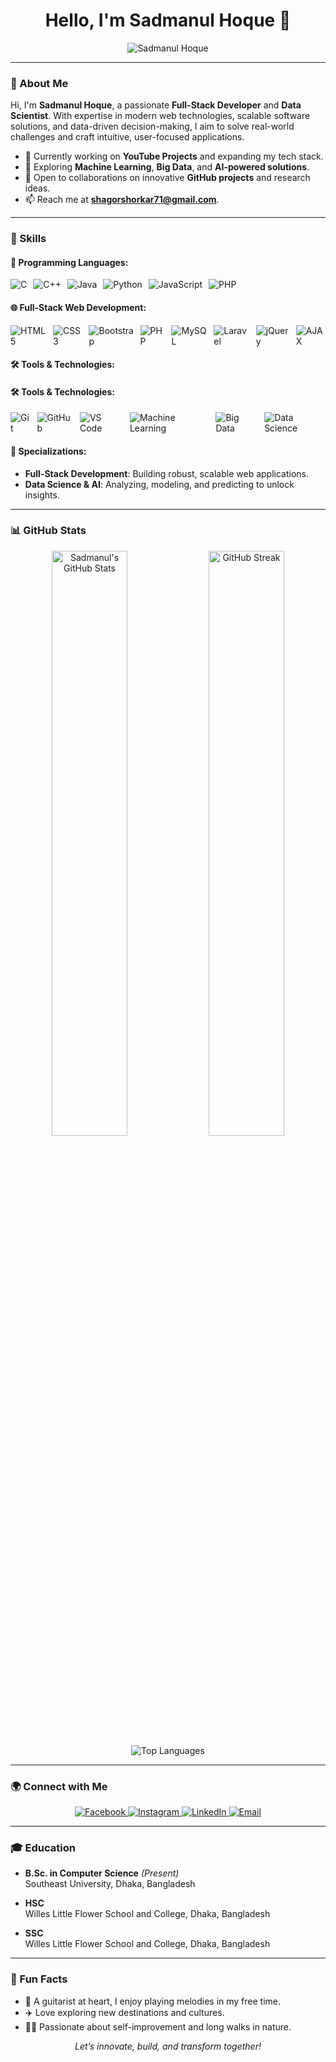 <h1 align="center">Hello, I'm Sadmanul Hoque 👋</h1>

<p align="center">
  <img src="https://drive.google.com/uc?export=view&id=1iVkCaOxSKlUGBSSjEGriyzFy6EoNr1uK" alt="Sadmanul Hoque" />
</p>

---

### 🚀 About Me  

Hi, I'm **Sadmanul Hoque**, a passionate **Full-Stack Developer** and **Data Scientist**. With expertise in modern web technologies, scalable software solutions, and data-driven decision-making, I aim to solve real-world challenges and craft intuitive, user-focused applications.  

- 🔭 Currently working on **YouTube Projects** and expanding my tech stack.  
- 🌱 Exploring **Machine Learning**, **Big Data**, and **AI-powered solutions**.  
- 👯 Open to collaborations on innovative **GitHub projects** and research ideas.  
- 📫 Reach me at **shagorshorkar71@gmail.com**.  

---

### 💼 Skills  

#### 🔧 **Programming Languages:**  
<div style="display: flex; gap: 10px;">
  <img src="https://img.shields.io/badge/C-A8B9CC?style=for-the-badge&logo=c&logoColor=white" alt="C" />
  <img src="https://img.shields.io/badge/C%2B%2B-00599C?style=for-the-badge&logo=c%2B%2B&logoColor=white" alt="C++" />
  <img src="https://img.shields.io/badge/Java-007396?style=for-the-badge&logo=java&logoColor=white" alt="Java" />
  <img src="https://img.shields.io/badge/Python-3776AB?style=for-the-badge&logo=python&logoColor=white" alt="Python" />
  <img src="https://img.shields.io/badge/JavaScript-F7DF1E?style=for-the-badge&logo=javascript&logoColor=black" alt="JavaScript" />
  <img src="https://img.shields.io/badge/PHP-777BB4?style=for-the-badge&logo=php&logoColor=white" alt="PHP" />

</div>

#### 🌐 **Full-Stack Web Development:**  
<div style="display: flex; gap: 10px;">
  <img src="https://img.shields.io/badge/HTML5-E34F26?style=for-the-badge&logo=html5&logoColor=white" alt="HTML5" />
  <img src="https://img.shields.io/badge/CSS3-1572B6?style=for-the-badge&logo=css3&logoColor=white" alt="CSS3" />
  <img src="https://img.shields.io/badge/Bootstrap-7952B3?style=for-the-badge&logo=bootstrap&logoColor=white" alt="Bootstrap" />
  <img src="https://img.shields.io/badge/PHP-777BB4?style=for-the-badge&logo=php&logoColor=white" alt="PHP" />
  <img src="https://img.shields.io/badge/MySQL-4479A1?style=for-the-badge&logo=mysql&logoColor=white" alt="MySQL" />
  <img src="https://img.shields.io/badge/Laravel-FF2D20?style=for-the-badge&logo=laravel&logoColor=white" alt="Laravel" />
  <img src="https://img.shields.io/badge/jQuery-0769AD?style=for-the-badge&logo=jquery&logoColor=white" alt="jQuery" />
  <img src="https://img.shields.io/badge/AJAX-5C2D91?style=for-the-badge&logo=ajax&logoColor=white" alt="AJAX" />
</div>

#### 🛠️ **Tools & Technologies:**  
#### 🛠️ **Tools & Technologies:**  
<div style="display: flex; gap: 10px;">
  <img src="https://img.shields.io/badge/Git-F05032?style=for-the-badge&logo=git&logoColor=white" alt="Git" />
  <img src="https://img.shields.io/badge/GitHub-181717?style=for-the-badge&logo=github&logoColor=white" alt="GitHub" />
  <img src="https://img.shields.io/badge/VS%20Code-007ACC?style=for-the-badge&logo=visual-studio-code&logoColor=white" alt="VS Code" />
  <img src="https://img.shields.io/badge/Machine%20Learning-FCC624?style=for-the-badge&logo=scikit-learn&logoColor=black" alt="Machine Learning" />
  <img src="https://img.shields.io/badge/Big%20Data-22AAFF?style=for-the-badge&logo=apache-spark&logoColor=white" alt="Big Data" />
  <img src="https://img.shields.io/badge/Data%20Science-2B303A?style=for-the-badge&logo=anaconda&logoColor=white" alt="Data Science" />
</div>


#### 🌟 **Specializations:**  
- **Full-Stack Development**: Building robust, scalable web applications.  
- **Data Science & AI**: Analyzing, modeling, and predicting to unlock insights.  

---

### 📊 GitHub Stats  

<p align="center">
  <img src="https://github-readme-stats.vercel.app/api?username=masterArnob&show_icons=true&theme=react&hide_border=true" alt="Sadmanul's GitHub Stats" width="49%" />  
  <img src="https://github-readme-streak-stats.herokuapp.com/?user=masterArnob&theme=react&hide_border=true" alt="GitHub Streak" width="49%" />  
  <img src="https://github-readme-stats.vercel.app/api/top-langs/?username=masterArnob&layout=compact&theme=react&hide_border=true" alt="Top Languages" />  
</p>

---

### 🌍 Connect with Me  

<p align="center">
  <a href="https://www.facebook.com/arnob.22690?mibextid=ZbWKwL">
    <img src="https://img.shields.io/badge/Facebook-1877F2?style=for-the-badge&logo=facebook&logoColor=white" alt="Facebook" />
  </a>
  <a href="https://www.instagram.com/_sadman_arnob_">
    <img src="https://img.shields.io/badge/Instagram-E4405F?style=for-the-badge&logo=instagram&logoColor=white" alt="Instagram" />
  </a>
  <a href="https://www.linkedin.com/in/sadmanul-hoque">
    <img src="https://img.shields.io/badge/LinkedIn-0A66C2?style=for-the-badge&logo=linkedin&logoColor=white" alt="LinkedIn" />
  </a>
  <a href="mailto:sadmanarnob31@gmail.com">
    <img src="https://img.shields.io/badge/Email-D14836?style=for-the-badge&logo=gmail&logoColor=white" alt="Email" />
  </a>
</p>

---

### 🎓 Education  

- **B.Sc. in Computer Science** *(Present)*  
  Southeast University, Dhaka, Bangladesh  

- **HSC**  
  Willes Little Flower School and College, Dhaka, Bangladesh

- **SSC**  
  Willes Little Flower School and College, Dhaka, Bangladesh 

---

### 🌟 Fun Facts  

- 🎸 A guitarist at heart, I enjoy playing melodies in my free time.  
- ✈️ Love exploring new destinations and cultures.  
- 🚶‍♂️ Passionate about self-improvement and long walks in nature.  

<p align="center">
  <i>Let’s innovate, build, and transform together!</i>
</p>
